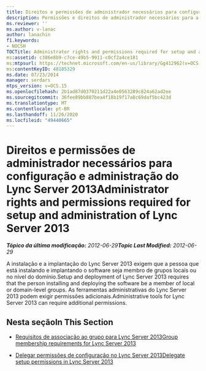 ```yaml
---
title: Direitos e permissões de administrador necessários para configuração e administração
description: Permissões e direitos de administrador necessários para a configuração e a administração.
ms.reviewer: ''
ms.author: v-lanac
author: lanachin
f1.keywords:
- NOCSH
TOCTitle: Administrator rights and permissions required for setup and administration
ms:assetid: c386e8b9-c7ce-49b5-9911-c0cf2a4ce181
ms:mtpsurl: https://technet.microsoft.com/en-us/library/Gg412962(v=OCS.15)
ms:contentKeyID: 48185329
ms.date: 07/23/2014
manager: serdars
mtps_version: v=OCS.15
ms.openlocfilehash: 2b1ad87d0370211d22a4e0563289c824a62ad2ee
ms.sourcegitcommit: 36fee89bb887bea4f18b19f17a8c69daf5bc423d
ms.translationtype: MT
ms.contentlocale: pt-BR
ms.lasthandoff: 11/26/2020
ms.locfileid: "49440665"
---
```

# <a name="administrator-rights-and-permissions-required-for-setup-and-administration-of-lync-server-2013"></a><span data-ttu-id="885b8-103">Direitos e permissões de administrador necessários para configuração e administração do Lync Server 2013</span><span class="sxs-lookup"><span data-stu-id="885b8-103">Administrator rights and permissions required for setup and administration of Lync Server 2013</span></span>

<div data-xmlns="http://www.w3.org/1999/xhtml">

<div class="topic" data-xmlns="http://www.w3.org/1999/xhtml" data-msxsl="urn:schemas-microsoft-com:xslt" data-cs="https://msdn.microsoft.com/">

<div data-asp="https://msdn2.microsoft.com/asp">



</div>

<div id="mainSection">

<div id="mainBody"><span data-ttu-id="885b8-104">

<span> </span></span><span class="sxs-lookup"><span data-stu-id="885b8-104">

<span> </span></span></span>

<span data-ttu-id="885b8-105">_**Tópico da última modificação:** 2012-06-29_</span><span class="sxs-lookup"><span data-stu-id="885b8-105">_**Topic Last Modified:** 2012-06-29_</span></span>

<span data-ttu-id="885b8-106">A instalação e a implantação do Lync Server 2013 exigem que a pessoa que está instalando e implantando o software seja membro de grupos locais ou no nível do domínio.</span><span class="sxs-lookup"><span data-stu-id="885b8-106">Setup and deployment of Lync Server 2013 requires that the person installing and deploying the software be a member of local or domain-level groups.</span></span> <span data-ttu-id="885b8-107">As ferramentas administrativas do Lync Server 2013 podem exigir permissões adicionais.</span><span class="sxs-lookup"><span data-stu-id="885b8-107">Administrative tools for Lync Server 2013 can require additional permissions.</span></span>

<div>

## <a name="in-this-section"></a><span data-ttu-id="885b8-108">Nesta seção</span><span class="sxs-lookup"><span data-stu-id="885b8-108">In This Section</span></span>

  - [<span data-ttu-id="885b8-109">Requisitos de associação ao grupo para Lync Server 2013</span><span class="sxs-lookup"><span data-stu-id="885b8-109">Group membership requirements for Lync Server 2013</span></span>](lync-server-2013-group-membership-requirements.md)

  - [<span data-ttu-id="885b8-110">Delegar permissões de configuração no Lync Server 2013</span><span class="sxs-lookup"><span data-stu-id="885b8-110">Delegate setup permissions in Lync Server 2013</span></span>](lync-server-2013-delegate-setup-permissions.md)

<span data-ttu-id="885b8-111"></div>

</div>

<span> </span>

</div>

</div>

</span><span class="sxs-lookup"><span data-stu-id="885b8-111"></div>

</div>

<span> </span>

</div>

</div>

</span></span></div>

